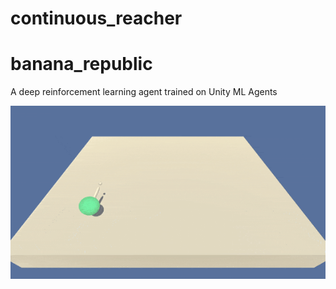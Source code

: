 # continuous_reacher
# banana_republic
A deep reinforcement learning agent trained on Unity ML Agents

[image_1]: reacher.gif "Trained Agents"
![Trained Agents][image_1]
